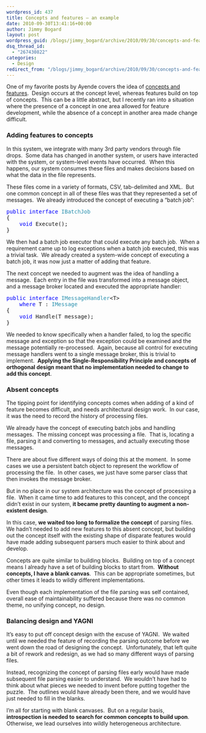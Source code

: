 ```yaml
---
wordpress_id: 437
title: Concepts and features – an example
date: 2010-09-30T13:41:16+00:00
author: Jimmy Bogard
layout: post
wordpress_guid: /blogs/jimmy_bogard/archive/2010/09/30/concepts-and-features-an-example.aspx
dsq_thread_id:
  - "267430822"
categories:
  - Design
redirect_from: "/blogs/jimmy_bogard/archive/2010/09/30/concepts-and-features-an-example.aspx/"
---
```

One of my favorite posts by Ayende covers the idea of [concepts and features](http://ayende.com/Blog/archive/2009/03/06/application-structure-concepts-amp-features.aspx).&#160; Design occurs at the concept level, whereas features build on top of concepts.&#160; This can be a little abstract, but I recently ran into a situation where the presence of a concept in one area allowed for feature development, while the absence of a concept in another area made change difficult.

### Adding features to concepts

In this system, we integrate with many 3rd party vendors through file drops.&#160; Some data has changed in another system, or users have interacted with the system, or system-level events have occurred.&#160; When this happens, our system consumes these files and makes decisions based on what the data in the file represents.

These files come in a variety of formats, CSV, tab-delimited and XML.&#160; But one common concept in all of these files was that they represented a set of messages.&#160; We already introduced the concept of executing a “batch job”:

<pre><span style="color: blue">public interface </span><span style="color: #2b91af">IBatchJob
</span>{
    <span style="color: blue">void </span>Execute();
}</pre>

[](http://11011.net/software/vspaste)

We then had a batch job executor that could execute any batch job.&#160; When a requirement came up to log exceptions when a batch job executed, this was a trivial task.&#160; We already created a system-wide concept of executing a batch job, it was now just a matter of adding that feature.

The next concept we needed to augment was the idea of handling a message.&#160; Each entry in the file was transformed into a message object, and a message broker located and executed the appropriate handler:

<pre><span style="color: blue">public interface </span><span style="color: #2b91af">IMessageHandler</span>&lt;T&gt;
    <span style="color: blue">where </span>T : <span style="color: #2b91af">IMessage
</span>{
    <span style="color: blue">void </span>Handle(T message);
}</pre>

[](http://11011.net/software/vspaste)

We needed to know specifically when a handler failed, to log the specific message and exception so that the exception could be examined and the message potentially re-processed.&#160; Again, because all control for executing message handlers went to a single message broker, this is trivial to implement.&#160; **Applying the Single-Responsibility Principle and concepts of orthogonal design meant that no implementation needed to change to add this concept**.

### Absent concepts

The tipping point for identifying concepts comes when adding of a kind of feature becomes difficult, and needs architectural design work.&#160; In our case, it was the need to record the history of processing files.

We already have the concept of executing batch jobs and handling messages.&#160; The missing concept was processing a file.&#160; That is, locating a file, parsing it and converting to messages, and actually executing those messages.

There are about five different ways of doing this at the moment.&#160; In some cases we use a persistent batch object to represent the workflow of processing the file.&#160; In other cases, we just have some parser class that then invokes the message broker.

But in no place in our system architecture was the concept of processing a file.&#160; When it came time to add features to this concept, and the concept didn’t exist in our system, **it became pretty daunting to augment a non-existent design**.

In this case, **we waited too long to formalize the concept** of parsing files.&#160; We hadn’t needed to add new features to this absent concept, but building out the concept itself with the existing shape of disparate features would have made adding subsequent parsers much easier to think about and develop.

Concepts are quite similar to building blocks.&#160; Building on top of a concept means I already have a set of building blocks to start from.&#160; **Without concepts, I have a blank canvas**.&#160; This can be appropriate sometimes, but other times it leads to wildly different implementations.

Even though each implementation of the file parsing was self contained, overall ease of maintainability suffered because there was no common theme, no unifying concept, no design.

### Balancing design and YAGNI

It’s easy to put off concept design with the excuse of YAGNI.&#160; We waited until we needed the feature of recording the parsing outcome before we went down the road of designing the concept.&#160; Unfortunately, that left quite a bit of rework and redesign, as we had so many different ways of parsing files.

Instead, recognizing the concept of parsing files early would have made subsequent file parsing easier to understand.&#160; We wouldn’t have had to think about what pieces we needed to invent before putting together the puzzle.&#160; The outlines would have already been there, and we would have just needed to fill in the blanks.

I’m all for starting with blank canvases.&#160; But on a regular basis, **introspection is needed to search for common concepts to build upon**.&#160; Otherwise, we lead ourselves into wildly heterogeneous architecture.